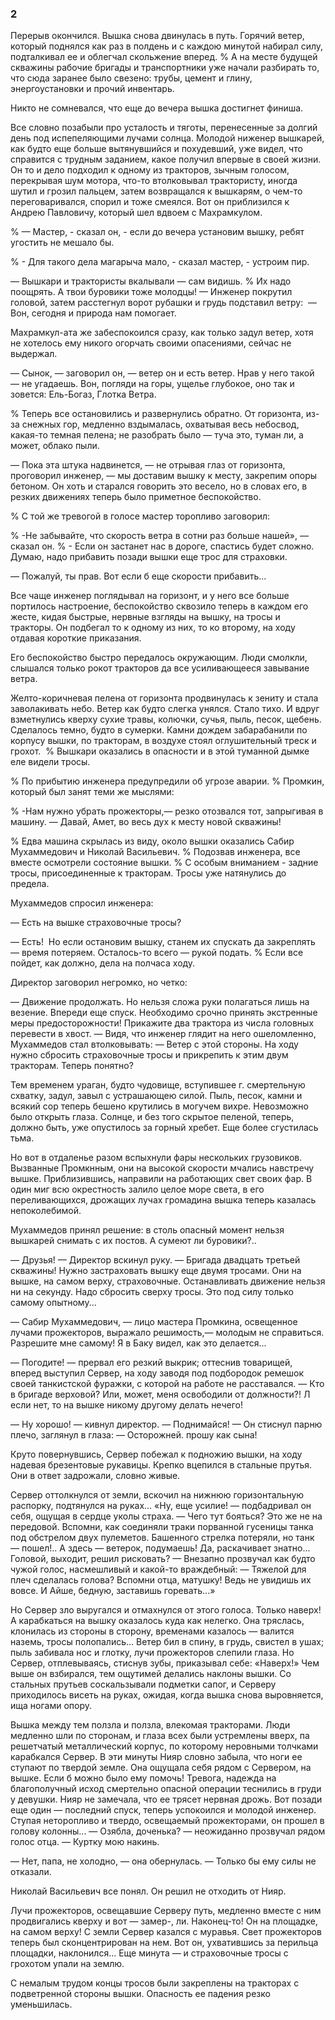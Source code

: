 ### 2

Перерыв окончился.
Вышка снова двинулась в путь.
Горячий ветер, который поднялся как раз в полдень и с каждою минутой набирал силу, подталкивал ее и облегчал скольжение вперед.
% А на месте будущей скважины рабочие бригады и транспортники уже начали разбирать то, что сюда заранее было свезено: трубы, цемент и глину, энергоустановки и прочий инвентарь.

Никто не сомневался, что еще до вечера вышка достигнет финиша.

Все словно позабыли про усталость и тяготы, перенесенные за долгий день под испепеляющими лучами солнца.
Молодой ниженер вышкарей, как будто еще больше вытянувшийся и похудевший, уже видел, что справится с трудным заданием, какое получил впервые в своей жизни.
Он то и дело подходил к одному из тракторов, зычным голосом, перекрывая шум мотора, что-то втолковывал трактористу, иногда шутил и грозил пальцем, затем возвращался к вышкарям, о чем-то переговаривался, спорил и тоже смеялся.
Вот он приблизился к Андрею Павловичу, который шел вдвоем с Махрамкулом.

% — Мастер, - сказал он, - если до вечера установим вышку, ребят  угостить не мешало бы.

% - Для такого дела магарыча мало, - сказал мастер, - устроим пир.

— Вышкари и трактористы вкалывали — сам видишь.
% Их надо поощрять.
А твои буровики тоже молодцы!
— Инженер покрутил головой, затем расстегнул ворот рубашки и грудь подставил ветру:
 — Вон, сегодня и природа нам помогает.

Махрамкул-ата же забеспокоился сразу, как только задул ветер, хотя не хотелось ему никого огорчать своими опасениями, сейчас не выдержал.

— Сынок, — заговорил он, — ветер он и есть ветер.
Нрав у него такой — не угадаешь.
Вон, погляди на горы, ущелье глубокое, оно так и зовется: Ель-Богаз, Глотка Ветра.

% Теперь все остановились и развернулись обратно.
От горизонта, из-за снежных гор, медленно вздымалась, охватывая весь небосвод, какая-то темная пелена; не разобрать было — туча это, туман ли, а может, облако пыли.

— Пока эта штука надвинется, — не отрывая глаз от горизонта, проговорил инженер, — мы доставим вышку к месту, закрепим опоры бетоном.
Он хоть и старался говорить это весело, но в словах его, в резких движениях теперь было приметное беспокойство.

% С той же тревогой в голосе мастер торопливо заговорил:

% -Не забывайте, что скорость ветра в сотни раз больше нашей», — сказал он.
% - Если он застанет нас в дороге, спастись будет сложно.
Думаю, надо прибавить позади вышки еще трос для страховки.

— Пожалуй, ты прав.
Вот если б еще скорости прибавить...

Все чаще инженер поглядывал на горизонт, и у него все больше портилось настроение, беспокойство сквозило теперь в каждом его жесте, кидая быстрые, нервные взгляды на вышку, на тросы и тракторы.
Он подбегал то к одному из них, то ко второму, на ходу отдавая короткие приказания.

Его беспокойство быстро передалось окружающим.
Люди смолкли, слышался только рокот тракторов да все усиливающееся завывание ветра.

Желто-коричневая пелена от горизонта продвинулась к зениту и стала заволакивать небо.
Ветер как будто слегка унялся.
Стало тихо.
И вдруг взметнулись кверху сухие травы, колючки, сучья, пыль, песок, щебень.
Сделалось темно, будто в сумерки.
Камни дождем забарабанили по корпусу вышки, по тракторам, в воздухе стоял оглушительный треск и грохот. 
% Вышкари оказались в опасности и в этой туманной дымке еле видели тросы.

% По прибытию инженера предупредили об угрозе аварии.
% Промкин, который был занят теми же мыслями:

% -Нам нужно убрать прожекторы,— резко отозвался тот, запрыгивая в машину.
— Давай, Амет, во весь дух к месту новой скважины!

% Едва машина скрылась из виду, около вышки оказались Сабир Мухаммедович и Николай Васильевич.
% Подозвав инженера, все вместе осмотрели состояние вышки.
% С особым вниманием - задние тросы, присоединенные к тракторам.
Тросы уже натянулись до предела.

Мухаммедов спросил инженера:

— Есть на вышке страховочные тросы?

— Есть! 
Но если остановим вышку, станем их спускать да закреплять — время потеряем.
Осталось-то всего — рукой подать.
% Если все пойдет, как должно, дела на полчаса ходу.

Директор заговорил негромко, но четко:

— Движение продолжать.
Но нельзя сложа руки полагаться лишь на везение.
Впереди еще спуск.
Необходимо срочно принять экстренные меры предосторожности!
Прикажите два трактора из числа головных перевести в хвост.
— Видя, что инженер глядит на него ошеломленно, Мухаммедов стал втолковывать: — Ветер с этой стороны.
На ходу нужно сбросить страховочные тросы и прикрепить к этим двум тракторам.
Теперь понятно?

Тем временем ураган, будто чудовище, вступившее г. смертельную схватку, задул, завыл с устрашающею силой.
Пыль, песок, камни и всякий сор теперь бешено крутились в могучем вихре.
Невозможно было открыть глаза.
Солнце, и без того скрытое пеленой, теперь, должно быть, уже опустилось за горный хребет.
Еще более сгустилась тьма.

Но вот в отдаленье разом вспыхнули фары нескольких грузовиков.
Вызванные Промкнным, они на высокой скорости мчались навстречу вышке.
Приблизившись, направили на работающих свет своих фар.
В один миг всю окрестность залило целое море света, в его переливающихся, дрожащих лучах громадина вышка теперь казалась непоколебимой.

Мухаммедов принял решение: в столь опасный момент нельзя вышкарей снимать с их постов.
А сумеют ли буровики?..

— Друзья!
— Директор вскинул руку.
— Бригада двадцать третьей скважины!
Нужно застраховать вышку еще двумя тросами.
Они на вышке, на самом верху, страховочные.
Останавливать движение нельзя ни на секунду.
Надо сбросить сверху тросы.
Это под силу только самому опытному...

— Сабир Мухаммедович, — лицо мастера Промкина, освещенное лучами прожекторов, выражало решимость,— молодым не справиться.
Разрешите мне самому!
Я в Баку видел, как это делается...

— Погодите!
— прервал его резкий выкрик; оттеснив товарищей, вперед выступил Сервер, на ходу заводя под подбородок ремешок своей танкистской фуражки, с которой на работе не расставался.
— Кто в бригаде верховой?
Или, может, меня освободили от должности?!
Л если нет, то на вышке никому другому делать нечего!

— Ну хорошо!
— кивнул директор.
— Поднимайся!
— Он стиснул парню плечо, заглянул в глаза: — Осторожней.
прошу как сына!

Круто повернувшись, Сервер побежал к подножию вышки, на ходу надевая брезентовые рукавицы.
Крепко вцепился в стальные прутья.
Они в ответ задрожали, словно живые.

Сервер оттолкнулся от земли, вскочил на нижнюю горизонтальную распорку, подтянулся на руках...
«Ну, еще усилие!
— подбадривал он себя, ощущая в сердце уколы страха.
— Чего тут бояться?
Это же не на передовой.
Вспомни, как соединяли траки порванной гусеницы танка под обстрелом двух пулеметов.
Башенного стрелка потеряли, но танк — пошел!..
А здесь — ветерок, подумаешь!
Да, раскачивает знатно...
Головой, выходит, решил рисковать?
— Внезапно прозвучал как будто чужой голос, насмешливый и какой-то враждебный: — Тяжелой для плеч сделалась голова?
Вспомни отца, матушку!
Ведь не увидишь их вовсе.
И Айше, бедную, заставишь горевать...»

Но Сервер зло выругался и отмахнулся от этого голоса.
Только наверх!
А карабкаться на вышку оказалось куда как нелегко.
Она тряслась, клонилась из стороны в сторону, временами казалось — валится наземь, тросы полопались...
Ветер бил в спину, в грудь, свистел в ушах; пыль забивала нос и глотку, лучи прожекторов слепили глаза.
Но Сервер, отплевываясь, стиснув зубы, приказывал себе:
«Наверх!» Чем выше он взбирался, тем ощутимей делались наклоны вышки.
Со стальных прутьев соскальзывали подметки сапог, и Серверу приходилось висеть на руках, ожидая, когда вышка снова выровняется, ища ногами опору.

Вышка между тем ползла и ползла, влекомая тракторами.
Люди медленно шли по сторонам, и глаза всех были устремлены вверх, па решетчатый металлический корпус, по которому неровными толчками карабкался Сервер.
В эти минуты Нияр словно забыла, что ноги ее ступают по твердой земле.
Она ощущала себя рядом с Сервером, на вышке.
Если б можно было ему помочь!
Тревога, надежда на благополучный исход смертельно опасной операции теснились в груди у девушки.
Нияр не замечала, что ее трясет нервная дрожь.
Вот позади еще один — последний спуск, теперь успокоился и молодой инженер.
Ступая неторопливо и твердо, освещаемый прожекторами, он прошел в голову колонны...
— Озябла, доченька?
— неожиданно прозвучал рядом голос отца.
— Куртку мою накинь.

— Нет, папа, не холодно, — она обернулась.
— Только бы ему силы не отказали.

Николай Васильевич все понял.
Он решил не отходить от Нияр.

Лучи прожекторов, освещавшие Серверу путь, медленно вместе с ним продвигались кверху и вот — замер-, ли.
Наконец-то!
Он на площадке, на самом верху!
С земли Сервер казался с муравья.
Свет прожекторов теперь был сконцентрирован на нем.
Вот он, ухватившись за перильца площадки, наклонился...
Еще минута — и страховочные тросы с грохотом упали на землю.

С немалым трудом концы тросов были закреплены на тракторах с подветренной стороны вышки.
Опасность ее падения резко уменьшилась.